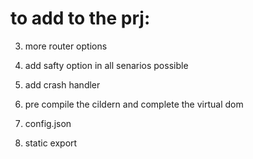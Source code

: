 # to add to the prj:


3. more router options

5. add safty option in all senarios possible
6. add crash handler

8. pre compile the cildern and complete the virtual dom
9. config.json

12. static export